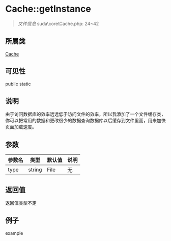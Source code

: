 # Cache::getInstance

> *文件信息* suda\core\Cache.php: 24~42
## 所属类 

[Cache](../Cache.md)

## 可见性

  public  static
## 说明


由于访问数据库的效率远远低于访问文件的效率，所以我添加了一个文件缓存类，
你可以把常用的数据和更改很少的数据查询数据库以后缓存到文件里面，用来加快页面加载速度。

## 参数

| 参数名 | 类型 | 默认值 | 说明 |
|--------|-----|-------|-------|
| type |  string | File | 无 |

## 返回值
返回值类型不定

## 例子

example